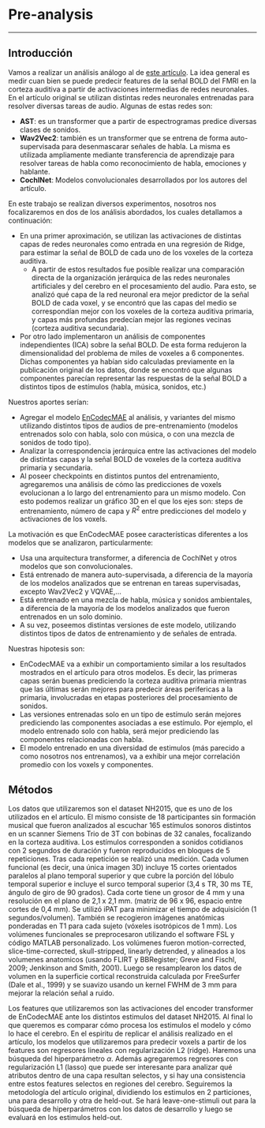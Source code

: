 # Pre-analysis
--------------

## Introducción
Vamos a realizar un análisis análogo al de [este artículo](https://journals.plos.org/plosbiology/article?id=10.1371/journal.pbio.3002366#sec021).
La idea general es medir cuan bien se puede predecir features de la señal BOLD del FMRI en la corteza auditiva a partir de activaciones intermedias de redes neuronales.
En el artículo original se utilizan distintas redes neuronales entrenadas para resolver diversas tareas de audio. Algunas de estas redes son:
- **AST**: es un transformer que a partir de espectrogramas predice diversas clases de sonidos.
- **Wav2Vec2**: también es un transformer que se entrena de forma auto-supervisada para desenmascarar señales de habla. La misma es utilizada ampliamente mediante transferencia de aprendizaje para resolver tareas de habla como reconocimiento de habla, emociones y hablante.
- **CochlNet**: Modelos convolucionales desarrollados por los autores del artículo.

En este trabajo se realizan diversos experimentos, nosotros nos focalizaremos en dos de los análisis abordados, los cuales detallamos a continuación: 
- En una primer aproximación, se utilizan las activaciones de distintas capas de redes neuronales como entrada en una regresión de Ridge, para estimar la señal de BOLD de cada uno de los voxeles de la corteza auditiva.
  - A partir de estos resultados fue posible realizar una comparación directa de la organización jerárquica de las redes neuronales artificiales y del cerebro en el procesamiento del audio. Para esto, se analizó qué capa de la red neuronal era mejor predictor de la señal BOLD de cada voxel, y se encontró que las capas del medio se correspondían mejor con los voxeles de la corteza auditiva primaria, y capas más profundas predecían mejor las regiones vecinas (corteza auditiva secundaria).
- Por otro lado implementaron un análisis de componentes independientes (ICA) sobre la señal BOLD. De esta forma redujeron la dimensionalidad del problema de miles de voxeles a 6 componentes. Dichas componentes ya habían sido calculadas previamente en la publicación original de los datos, donde se encontró que algunas componentes parecían representar las respuestas de la señal BOLD a distintos tipos de estímulos (habla, música, sonidos, etc.)

Nuestros aportes serían:
- Agregar el modelo [EnCodecMAE](https://arxiv.org/abs/2309.07391) al análisis, y variantes del mismo utilizando distintos tipos de audios de pre-entrenamiento (modelos entrenados solo con habla, solo con música, o con una mezcla de sonidos de todo tipo).
- Analizar la correspondencia jerárquica entre las activaciones del modelo de distintas capas y la señal BOLD de voxeles de la corteza auditiva primaria y secundaria.
- Al poseer checkpoints en distintos puntos del entrenamiento, agregaremos una análisis de cómo las predicciones de voxels evolucionan a lo largo del entrenamiento para un mismo modelo. Con esto podemos realizar un gráfico 3D en el que los ejes son: steps de entrenamiento, número de capa y $R^2$ entre predicciones del modelo y activaciones de los voxels.

La motivación es que EnCodecMAE posee características diferentes a los modelos que se analizaron, particularmente:
- Usa una arquitectura transformer, a diferencia de CochlNet y otros modelos que son convolucionales.
- Está entrenado de manera auto-supervisada, a diferencia de la mayoría de los modelos analizados que se entrenan en tareas supervisadas, excepto Wav2Vec2 y VQVAE,...
- Está entrenado en una mezcla de habla, música y sonidos ambientales, a diferencia de la mayoría de los modelos analizados que fueron entrenados en un solo dominio.
- A su vez, poseemos distintas versiones de este modelo, utilizando distintos tipos de datos de entrenamiento y de señales de entrada.

Nuestras hipotesis son:
- EnCodecMAE va a exhibir un comportamiento similar a los resultados mostrados en el artículo para otros modelos. Es decir, las primeras capas serán buenas prediciendo la corteza auditiva primaria mientras que las últimas serán mejores para predecir áreas perifericas a la primaria, involucradas en etapas posteriores del procesamiento de sonidos.
- Las versiones entrenadas solo en un tipo de estímulo serán mejores prediciendo las componentes asociadas a ese estímulo. Por ejemplo, el modelo entrenado solo con habla, será mejor prediciendo las componentes relacionadas con habla.
- El modelo entrenado en una diversidad de estimulos (más parecido a como nosotros nos entrenamos), va a exhibir una mejor correlación promedio con los voxels y componentes.

## Métodos

Los datos que utilizaremos son el dataset NH2015, que es uno de los utilizados en el artículo. El mismo consiste de 18 participantes sin formación musical que fueron analizados al escuchar 165 estímulos sonoros distintos en un scanner Siemens Trio de 3T con bobinas de 32 canales, focalizando en la corteza auditiva. Los estímulos corresponden a sonidos cotidianos con 2 segundos de duración y fueron reproducidos en bloques de 5 repeticiones. Tras cada repetición se realizó una medición. Cada volumen funcional (es decir, una única imagen 3D) incluye 15 cortes orientados paralelos al plano temporal superior y que cubre la porción del lóbulo temporal superior e incluye el surco temporal superior (3,4 s TR, 30 ms TE, ángulo de giro de 90 grados). Cada corte tiene un grosor de 4 mm y una resolución en el plano de 2,1 x 2,1 mm. (matriz de 96 x 96, espacio entre cortes de 0,4 mm). Se utilizó iPAT para minimizar el tiempo de adquisición (1 segundos/volumen). También se recogieron imágenes anatómicas ponderadas en T1 para cada sujeto (vóxeles isotrópicos de 1 mm).
Los volúmenes funcionales se preprocesaron utilizando el software FSL y código MATLAB personalizado. Los volúmenes fueron motion-corrected, slice-time-corrected, skull-stripped, linearly detrended, y alineados a los volumenes anatomicos (usando FLIRT y BBRegister; Greve and
Fischl, 2009; Jenkinson and Smith, 2001). Luego se resamplearon los datos de volumen en la superficie cortical reconstruida calculada por FreeSurfer (Dale et al., 1999) y se suavizo usando un kernel FWHM de 3 mm para mejorar la relación señal a ruido.


Los features que utilizaremos son las activaciones del encoder transformer de EnCodecMAE ante los distintos estimulos del dataset NH2015. Al final lo que queremos es comparar cómo procesa los estimulos el modelo y cómo lo hace el cerebro.
En el espiritu de replicar el análisis realizado en el artículo, los modelos que utilizaremos para predecir voxels a partir de los features son regresores lineales con regularización L2 (ridge). Haremos una búsqueda del hiperparámetro $\alpha$. Además agregaremos regresores con regularización L1 (lasso) que puede ser interesante para analizar qué atributos dentro de una capa resultan selectos, y si hay una consistencia entre estos features selectos en regiones del cerebro.
Seguiremos la metodología del artículo original, dividiendo los estimulos en 2 particiones, una para desarrollo y otra de held-out. Se hará leave-one-stimuli out para la búsqueda de hiperparámetros con los datos de desarrollo y luego se evaluará en los estimulos held-out.
